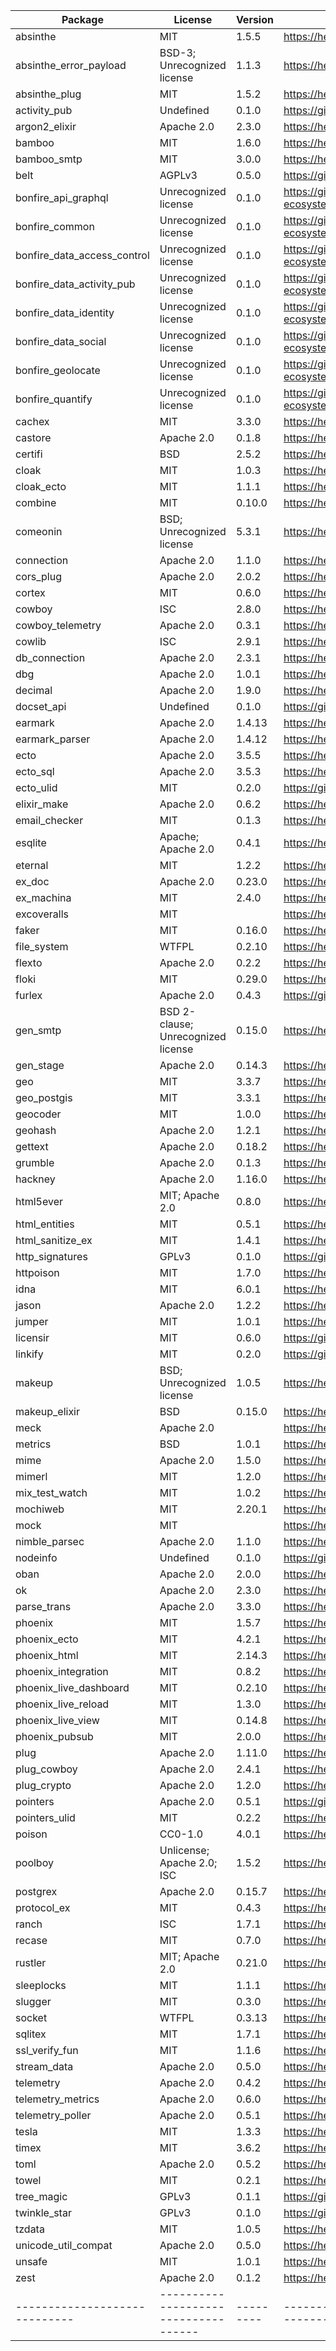 
| Package                     | License                            | Version | Link                                                             |
|-----------------------------|------------------------------------|---------|------------------------------------------------------------------|
| absinthe                    | MIT                                | 1.5.5   | https://hex.pm/packages/absinthe                                 |
| absinthe_error_payload      | BSD-3; Unrecognized license        | 1.1.3   | https://hex.pm/packages/absinthe_error_payload                   |
| absinthe_plug               | MIT                                | 1.5.2   | https://hex.pm/packages/absinthe_plug                            |
| activity_pub                | Undefined                          | 0.1.0   | https://gitlab.com/CommonsPub/activitypub                        |
| argon2_elixir               | Apache 2.0                         | 2.3.0   | https://hex.pm/packages/argon2_elixir                            |
| bamboo                      | MIT                                | 1.6.0   | https://hex.pm/packages/bamboo                                   |
| bamboo_smtp                 | MIT                                | 3.0.0   | https://hex.pm/packages/bamboo_smtp                              |
| belt                        | AGPLv3                             | 0.5.0   | https://github.com/commonspub/belt                               |
| bonfire_api_graphql         | Unrecognized license               | 0.1.0   | https://github.com/bonfire-ecosystem/bonfire_api_graphql         |
| bonfire_common              | Unrecognized license               | 0.1.0   | https://github.com/bonfire-ecosystem/bonfire_common              |
| bonfire_data_access_control | Unrecognized license               | 0.1.0   | https://github.com/bonfire-ecosystem/bonfire_data_access_control |
| bonfire_data_activity_pub   | Unrecognized license               | 0.1.0   | https://github.com/bonfire-ecosystem/bonfire_data_activity_pub   |
| bonfire_data_identity       | Unrecognized license               | 0.1.0   | https://github.com/bonfire-ecosystem/bonfire_data_identity       |
| bonfire_data_social         | Unrecognized license               | 0.1.0   | https://github.com/bonfire-ecosystem/bonfire_data_social         |
| bonfire_geolocate           | Unrecognized license               | 0.1.0   | https://github.com/bonfire-ecosystem/bonfire_geolocate           |
| bonfire_quantify            | Unrecognized license               | 0.1.0   | https://github.com/bonfire-ecosystem/bonfire_quantify            |
| cachex                      | MIT                                | 3.3.0   | https://hex.pm/packages/cachex                                   |
| castore                     | Apache 2.0                         | 0.1.8   | https://hex.pm/packages/castore                                  |
| certifi                     | BSD                                | 2.5.2   | https://hex.pm/packages/certifi                                  |
| cloak                       | MIT                                | 1.0.3   | https://hex.pm/packages/cloak                                    |
| cloak_ecto                  | MIT                                | 1.1.1   | https://hex.pm/packages/cloak_ecto                               |
| combine                     | MIT                                | 0.10.0  | https://hex.pm/packages/combine                                  |
| comeonin                    | BSD; Unrecognized license          | 5.3.1   | https://hex.pm/packages/comeonin                                 |
| connection                  | Apache 2.0                         | 1.1.0   | https://hex.pm/packages/connection                               |
| cors_plug                   | Apache 2.0                         | 2.0.2   | https://hex.pm/packages/cors_plug                                |
| cortex                      | MIT                                | 0.6.0   | https://hex.pm/packages/cortex                                   |
| cowboy                      | ISC                                | 2.8.0   | https://hex.pm/packages/cowboy                                   |
| cowboy_telemetry            | Apache 2.0                         | 0.3.1   | https://hex.pm/packages/cowboy_telemetry                         |
| cowlib                      | ISC                                | 2.9.1   | https://hex.pm/packages/cowlib                                   |
| db_connection               | Apache 2.0                         | 2.3.1   | https://hex.pm/packages/db_connection                            |
| dbg                         | Apache 2.0                         | 1.0.1   | https://hex.pm/packages/dbg                                      |
| decimal                     | Apache 2.0                         | 1.9.0   | https://hex.pm/packages/decimal                                  |
| docset_api                  | Undefined                          | 0.1.0   | https://github.com/mayel/hexdocs_docset_api.git                  |
| earmark                     | Apache 2.0                         | 1.4.13  | https://hex.pm/packages/earmark                                  |
| earmark_parser              | Apache 2.0                         | 1.4.12  | https://hex.pm/packages/earmark_parser                           |
| ecto                        | Apache 2.0                         | 3.5.5   | https://hex.pm/packages/ecto                                     |
| ecto_sql                    | Apache 2.0                         | 3.5.3   | https://hex.pm/packages/ecto_sql                                 |
| ecto_ulid                   | MIT                                | 0.2.0   | https://github.com/irresponsible/ecto-ulid                       |
| elixir_make                 | Apache 2.0                         | 0.6.2   | https://hex.pm/packages/elixir_make                              |
| email_checker               | MIT                                | 0.1.3   | https://hex.pm/packages/email_checker                            |
| esqlite                     | Apache; Apache 2.0                 | 0.4.1   | https://hex.pm/packages/esqlite                                  |
| eternal                     | MIT                                | 1.2.2   | https://hex.pm/packages/eternal                                  |
| ex_doc                      | Apache 2.0                         | 0.23.0  | https://hex.pm/packages/ex_doc                                   |
| ex_machina                  | MIT                                | 2.4.0   | https://hex.pm/packages/ex_machina                               |
| excoveralls                 | MIT                                |         | https://hex.pm/packages/excoveralls                              |
| faker                       | MIT                                | 0.16.0  | https://hex.pm/packages/faker                                    |
| file_system                 | WTFPL                              | 0.2.10  | https://hex.pm/packages/file_system                              |
| flexto                      | Apache 2.0                         | 0.2.2   | https://hex.pm/packages/flexto                                   |
| floki                       | MIT                                | 0.29.0  | https://hex.pm/packages/floki                                    |
| furlex                      | Apache 2.0                         | 0.4.3   | https://gitlab.com/CommonsPub/furlex                             |
| gen_smtp                    | BSD 2-clause; Unrecognized license | 0.15.0  | https://hex.pm/packages/gen_smtp                                 |
| gen_stage                   | Apache 2.0                         | 0.14.3  | https://hex.pm/packages/gen_stage                                |
| geo                         | MIT                                | 3.3.7   | https://hex.pm/packages/geo                                      |
| geo_postgis                 | MIT                                | 3.3.1   | https://hex.pm/packages/geo_postgis                              |
| geocoder                    | MIT                                | 1.0.0   | https://hex.pm/packages/geocoder                                 |
| geohash                     | Apache 2.0                         | 1.2.1   | https://hex.pm/packages/geohash                                  |
| gettext                     | Apache 2.0                         | 0.18.2  | https://hex.pm/packages/gettext                                  |
| grumble                     | Apache 2.0                         | 0.1.3   | https://hex.pm/packages/grumble                                  |
| hackney                     | Apache 2.0                         | 1.16.0  | https://hex.pm/packages/hackney                                  |
| html5ever                   | MIT; Apache 2.0                    | 0.8.0   | https://hex.pm/packages/html5ever                                |
| html_entities               | MIT                                | 0.5.1   | https://hex.pm/packages/html_entities                            |
| html_sanitize_ex            | MIT                                | 1.4.1   | https://hex.pm/packages/html_sanitize_ex                         |
| http_signatures             | GPLv3                              | 0.1.0   | https://git.pleroma.social/pleroma/http_signatures.git           |
| httpoison                   | MIT                                | 1.7.0   | https://hex.pm/packages/httpoison                                |
| idna                        | MIT                                | 6.0.1   | https://hex.pm/packages/idna                                     |
| jason                       | Apache 2.0                         | 1.2.2   | https://hex.pm/packages/jason                                    |
| jumper                      | MIT                                | 1.0.1   | https://hex.pm/packages/jumper                                   |
| licensir                    | MIT                                | 0.6.0   | https://github.com/mayel/licensir                                |
| linkify                     | MIT                                | 0.2.0   | https://gitlab.com/CommonsPub/linkify.git                        |
| makeup                      | BSD; Unrecognized license          | 1.0.5   | https://hex.pm/packages/makeup                                   |
| makeup_elixir               | BSD                                | 0.15.0  | https://hex.pm/packages/makeup_elixir                            |
| meck                        | Apache 2.0                         |         | https://hex.pm/packages/meck                                     |
| metrics                     | BSD                                | 1.0.1   | https://hex.pm/packages/metrics                                  |
| mime                        | Apache 2.0                         | 1.5.0   | https://hex.pm/packages/mime                                     |
| mimerl                      | MIT                                | 1.2.0   | https://hex.pm/packages/mimerl                                   |
| mix_test_watch              | MIT                                | 1.0.2   | https://hex.pm/packages/mix_test_watch                           |
| mochiweb                    | MIT                                | 2.20.1  | https://hex.pm/packages/mochiweb                                 |
| mock                        | MIT                                |         | https://hex.pm/packages/mock                                     |
| nimble_parsec               | Apache 2.0                         | 1.1.0   | https://hex.pm/packages/nimble_parsec                            |
| nodeinfo                    | Undefined                          | 0.1.0   | https://github.com/voxpub/nodeinfo                               |
| oban                        | Apache 2.0                         | 2.0.0   | https://hex.pm/packages/oban                                     |
| ok                          | Apache 2.0                         | 2.3.0   | https://hex.pm/packages/ok                                       |
| parse_trans                 | Apache 2.0                         | 3.3.0   | https://hex.pm/packages/parse_trans                              |
| phoenix                     | MIT                                | 1.5.7   | https://hex.pm/packages/phoenix                                  |
| phoenix_ecto                | MIT                                | 4.2.1   | https://hex.pm/packages/phoenix_ecto                             |
| phoenix_html                | MIT                                | 2.14.3  | https://hex.pm/packages/phoenix_html                             |
| phoenix_integration         | MIT                                | 0.8.2   | https://hex.pm/packages/phoenix_integration                      |
| phoenix_live_dashboard      | MIT                                | 0.2.10  | https://hex.pm/packages/phoenix_live_dashboard                   |
| phoenix_live_reload         | MIT                                | 1.3.0   | https://hex.pm/packages/phoenix_live_reload                      |
| phoenix_live_view           | MIT                                | 0.14.8  | https://hex.pm/packages/phoenix_live_view                        |
| phoenix_pubsub              | MIT                                | 2.0.0   | https://hex.pm/packages/phoenix_pubsub                           |
| plug                        | Apache 2.0                         | 1.11.0  | https://hex.pm/packages/plug                                     |
| plug_cowboy                 | Apache 2.0                         | 2.4.1   | https://hex.pm/packages/plug_cowboy                              |
| plug_crypto                 | Apache 2.0                         | 1.2.0   | https://hex.pm/packages/plug_crypto                              |
| pointers                    | Apache 2.0                         | 0.5.1   | https://github.com/commonspub/pointers.git                       |
| pointers_ulid               | MIT                                | 0.2.2   | https://hex.pm/packages/pointers_ulid                            |
| poison                      | CC0-1.0                            | 4.0.1   | https://hex.pm/packages/poison                                   |
| poolboy                     | Unlicense; Apache 2.0; ISC         | 1.5.2   | https://hex.pm/packages/poolboy                                  |
| postgrex                    | Apache 2.0                         | 0.15.7  | https://hex.pm/packages/postgrex                                 |
| protocol_ex                 | MIT                                | 0.4.3   | https://hex.pm/packages/protocol_ex                              |
| ranch                       | ISC                                | 1.7.1   | https://hex.pm/packages/ranch                                    |
| recase                      | MIT                                | 0.7.0   | https://hex.pm/packages/recase                                   |
| rustler                     | MIT; Apache 2.0                    | 0.21.0  | https://hex.pm/packages/rustler                                  |
| sleeplocks                  | MIT                                | 1.1.1   | https://hex.pm/packages/sleeplocks                               |
| slugger                     | MIT                                | 0.3.0   | https://hex.pm/packages/slugger                                  |
| socket                      | WTFPL                              | 0.3.13  | https://hex.pm/packages/socket                                   |
| sqlitex                     | MIT                                | 1.7.1   | https://hex.pm/packages/sqlitex                                  |
| ssl_verify_fun              | MIT                                | 1.1.6   | https://hex.pm/packages/ssl_verify_fun                           |
| stream_data                 | Apache 2.0                         | 0.5.0   | https://hex.pm/packages/stream_data                              |
| telemetry                   | Apache 2.0                         | 0.4.2   | https://hex.pm/packages/telemetry                                |
| telemetry_metrics           | Apache 2.0                         | 0.6.0   | https://hex.pm/packages/telemetry_metrics                        |
| telemetry_poller            | Apache 2.0                         | 0.5.1   | https://hex.pm/packages/telemetry_poller                         |
| tesla                       | MIT                                | 1.3.3   | https://hex.pm/packages/tesla                                    |
| timex                       | MIT                                | 3.6.2   | https://hex.pm/packages/timex                                    |
| toml                        | Apache 2.0                         | 0.5.2   | https://hex.pm/packages/toml                                     |
| towel                       | MIT                                | 0.2.1   | https://hex.pm/packages/towel                                    |
| tree_magic                  | GPLv3                              | 0.1.1   | https://github.com/commonspub/tree_magic.ex                      |
| twinkle_star                | GPLv3                              | 0.1.0   | https://github.com/commonspub/twinkle_star                       |
| tzdata                      | MIT                                | 1.0.5   | https://hex.pm/packages/tzdata                                   |
| unicode_util_compat         | Apache 2.0                         | 0.5.0   | https://hex.pm/packages/unicode_util_compat                      |
| unsafe                      | MIT                                | 1.0.1   | https://hex.pm/packages/unsafe                                   |
| zest                        | Apache 2.0                         | 0.1.2   | https://hex.pm/packages/zest                                     |
|-----------------------------|------------------------------------|---------|------------------------------------------------------------------|
